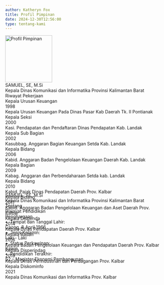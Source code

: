 ```yaml
---
author: Katheryn Fox
title: Profil Pimpinan
date: 2024-12-30T12:56:00
type: tentang-kami
---
```

<div class="max-w-4xl mx-auto bg-white rounded-lg overflow-hidden">
    <div class="flex flex-col sm:flex-row">
        <div class="sm:w-1/3 w-full p-4 flex flex-col items-center">
            <img alt="Profil Pimpinan" class="w-3/4 sm:w-full rounded-lg mb-4" height="150" src="/images/pimpinanfix.png" width="150"/>
            <!-- Nama dan jabatan untuk tampilan mobile -->
            <div class="sm:hidden mb-4 text-center">
                <div class="text-2xl font-bold text-green-600">SAMUEL, SE, M.Si</div>
                <div class="text-sm text-gray-600">Kepala Dinas Komunikasi dan Informatika Provinsi Kalimantan Barat</div>
            </div>
            <div class="flex items-center mb-2 w-full">
                <div class="text-left text-lg font-semibold text-green-600">
                    Riwayat Pekerjaan
                </div>
                <div class="border-t-4 border-green-600 flex-grow ml-2"></div>
            </div>
            <div class="bg-white p-4 rounded-lg shadow border-2 border-gray-300 space-y-4 overflow-y-scroll w-full" style="height: 300px;">
                <div class="border-b border-gray-200 pb-4 mb-4">
                    <div class="flex justify-between items-center mb-2">
                        <div class="text-base font-semibold">Kepala Urusan Keuangan</div>
                        <div class="text-sm text-white bg-customGreen rounded-full px-4 py-1 inline-block text-center font-bold">1998</div>
                    </div>
                    <div class="mt-2 text-sm text-gray-500">Kepala Urusan Keuangan Pada Dinas Pasar Kab Daerah Tk. II Pontianak</div>
                </div>
                <div class="border-b border-gray-200 pb-4 mb-4">
                    <div class="flex justify-between items-center mb-2">
                        <div class="text-base font-semibold">Kepala Seksi</div>
                        <div class="text-sm text-white bg-customGreen rounded-full px-4 py-1 inline-block text-center font-bold">2000</div>
                    </div>
                    <div class="mt-2 text-sm text-gray-500">Kasi. Pendapatan dan Pendaftaran Dinas Pendapatan Kab. Landak</div>
                </div>
                <div class="border-b border-gray-200 pb-4 mb-4">
                    <div class="flex justify-between items-center mb-2">
                        <div class="text-base font-semibold">Kepala Sub Bagian</div>
                        <div class="text-sm text-white bg-customGreen rounded-full px-4 py-1 inline-block text-center font-bold">2002</div>
                    </div>
                    <div class="mt-2 text-sm text-gray-500">Kasubbag. Anggaran Bagian Keuangan Setda Kab. Landak</div>
                </div>
                <div class="border-b border-gray-200 pb-4 mb-4">
                    <div class="flex justify-between items-center mb-2">
                        <div class="text-base font-semibold">Kepala Bidang</div>
                        <div class="text-sm text-white bg-customGreen rounded-full px-4 py-1 inline-block text-center font-bold">2006</div>
                    </div>
                    <div class="mt-2 text-sm text-gray-500">Kabid. Anggaran Badan Pengelolaan Keuangan Daerah Kab. Landak</div>
                </div>
                <div class="border-b border-gray-200 pb-4 mb-4">
                    <div class="flex justify-between items-center mb-2">
                        <div class="text-base font-semibold">Kepala Bagian</div>
                        <div class="text-sm text-white bg-customGreen rounded-full px-4 py-1 inline-block text-center font-bold">2009</div>
                    </div>
                    <div class="mt-2 text-sm text-gray-500">Kabag. Anggaran dan Perbendaharaan Setda kab. Landak</div>
                </div>
                <div class="border-b border-gray-200 pb-4 mb-4">
                    <div class="flex justify-between items-center mb-2">
                        <div class="text-base font-semibold">Kepala Bidang</div>
                        <div class="text-sm text-white bg-customGreen rounded-full px-4 py-1 inline-block text-center font-bold">2010</div>
                    </div>
                    <div class="mt-2 text-sm text-gray-500">Kabid. Pajak Dinas Pendapatan Daerah Prov. Kalbar</div>
                </div>
                <div class="border-b border-gray-200 pb-4 mb-4">
                    <div class="flex justify-between items-center mb-2">
                        <div class="text-base font-semibold">Kepala Bidang</div>
                        <div class="text-sm text-white bg-customGreen rounded-full px-4 py-1 inline-block text-center font-bold">2011</div>
                    </div>
                    <div class="mt-2 text-sm text-gray-500">Kabid. Anggaran Badan Pengelolaan Keuangan dan Aset Daerah Prov. Kalbar</div>
                </div>
                <div class="border-b border-gray-200 pb-4 mb-4">
                    <div class="flex justify-between items-center mb-2">
                        <div class="text-base font-semibold">Kepala Dispenda</div>
                        <div class="text-sm text-white bg-customGreen rounded-full px-4 py-1 inline-block text-center font-bold">2014</div>
                    </div>
                    <div class="mt-2 text-sm text-gray-500">Kepala Dinas Pendapatan Daerah Prov. Kalbar</div>
                </div>
                <div class="border-b border-gray-200 pb-4 mb-4">
                    <div class="flex justify-between items-center mb-2">
                        <div class="text-base font-semibold">Kepala Badan</div>
                        <div class="text-sm text-white bg-customGreen rounded-full px-4 py-1 inline-block text-center font-bold">2016</div>
                    </div>
                    <div class="mt-2 text-sm text-gray-500">Kepala Badan Pengelolaan Keuangan dan Pendapatan Daerah Prov. Kalbar</div>
                </div>
                <div class="pb-4 mb-4">
                    <div class="flex justify-between items-center mb-2">
                        <div class="text-base font-semibold">Kepala Disperindag</div>
                        <div class="text-sm text-white bg-customGreen rounded-full px-4 py-1 inline-block text-center font-bold">2019</div>
                    </div>
                    <div class="mt-2 text-sm text-gray-500">Kepala Dinas Perindustrian dan Perdagangan Prov. Kalbar</div>
                </div>
                <div>
                    <div class="flex justify-between items-center mb-2">
                        <div class="text-base font-semibold">Kepala Diskominfo</div>
                        <div class="text-sm text-white bg-customGreen rounded-full px-4 py-1 inline-block text-center font-bold">2021</div>
                    </div>
                    <div class="mt-2 text-sm text-gray-500">Kepala Dinas Komunikasi dan Informatika Prov. Kalbar</div>
                </div>
            </div>
        </div>
        <div class="sm:w-2/3 w-full p-6">
            <!-- Nama dan jabatan untuk tampilan desktop -->
            <div class="hidden sm:block">
                <div class="text-2xl font-bold text-green-600">SAMUEL, SE, M.Si</div>
                <div class="text-sm text-gray-600 mb-4">Kepala Dinas Komunikasi dan Informatika Provinsi Kalimantan Barat</div>
            </div>
            <div class="flex flex-row items-center justify-center space-x-3 mb-4 pt-24">
                <div class="flex items-center text-gray-400 cursor-pointer text-center" onclick="toggleVisibility('tentang');">
                    <i class="fas fa-info-circle mr-2 sm:inline-block hidden" id="icon-tentang"></i>
                    <span class="font-semibold" id="text-tentang">Tentang</span>
                </div>
                <div class="flex items-center text-gray-400 cursor-pointer text-center" onclick="toggleVisibility('pendidikan');">
                    <i class="fas fa-graduation-cap mr-2 sm:inline-block hidden" id="icon-pendidikan"></i>
                    <span class="font-semibold" id="text-pendidikan">Riwayat Pendidikan</span>
                </div>
                <div class="flex items-center text-gray-400 cursor-pointer text-center" onclick="toggleVisibility('penghargaan');">
                    <i class="fas fa-trophy mr-2 sm:inline-block hidden" id="icon-penghargaan"></i>
                    <span class="font-semibold" id="text-penghargaan">Penghargaan</span>
                </div>
            </div>
            <div class="border-t-2 border-green-600 mb-4"></div>
            <div id="tentang" class="bg-white p-6 rounded-lg shadow border-2 border-gray-300 h-auto     ">
                <div class="space-y-4">
                    <div>
                        <span class="font-semibold">&#8226;&nbsp; Tempat dan Tanggal Lahir:</span>
                        <div class="ml-4">Caong, 8 April 1966</div>
                    </div>
                    <div>
                        <span class="font-semibold">&#8226;&nbsp; Jenis Kelamin:</span>
                        <div class="ml-4"><i class="fas fa-mars"></i> Laki - Laki</div>
                    </div>
                    <div>
                        <span class="font-semibold">&#8226;&nbsp; Status Perkawinan:</span>
                        <div class="ml-4">Kawin</div>
                    </div>
                    <div>
                        <span class="font-semibold">&#8226;&nbsp; Pendidikan Terakhir:</span>
                        <div class="ml-4">S2 – Magister Ekonomi Pembangunan</div>
                    </div>
                </div>
            </div>
            <div id="pendidikan" class="bg-white p-6 rounded-lg shadow border-2 border-gray-300 h-auto" style="display: none;">
                <div class="space-y-4">
                    <div>
                        <span class="font-semibold">&#8226;&nbsp; Sekolah Dasar:</span>
                        <div class="flex justify-between items-center ml-4 mt-2 mb-2">
                            <div class="text-white bg-customGreen rounded-full px-4 py-1 inline-block text-center" style="width: 50px; height: 30px; display: flex; align-items: center; justify-content: center;">1979</div>
                            <span class="flex-1 text-left ml-4">SD Subsidi Sibale Kab. Sambas</span>
                        </div>
                    </div>
                    <div>
                        <span class="font-semibold">&#8226;&nbsp; Sekolah Menengah Pertama:</span>
                        <div class="flex justify-between items-center ml-4 mt-2 mb-2">
                            <div class="text-white bg-customGreen rounded-full px-4 py-1 inline-block text-center" style="width: 50px; height: 30px; display: flex; align-items: center; justify-content: center;">1982</div>
                            <span class="flex-1 text-left ml-4">SMP Subsidi Nyarumkop</span>
                        </div>
                    </div>
                    <div>
                        <span class="font-semibold">&#8226;&nbsp; Sekolah Menengah Atas:</span>
                        <div class="flex justify-between items-center ml-4 mt-2 mb-2">
                            <div class="text-white bg-customGreen rounded-full px-4 py-1 inline-block text-center" style="width: 50px; height: 30px; display: flex; align-items: center; justify-content: center;">1985</div>
                            <span class="flex-1 text-left ml-4">SMA St. Ignatius Singkawang</span>
                        </div>
                    </div>
                    <div>
                        <span class="font-semibold">&#8226;&nbsp; Perkuliahan:</span>
                        <div class="flex justify-between items-center ml-4 mt-2 mb-2">
                            <div class="text-white bg-customGreen rounded-full px-4 py-1 inline-block text-center" style="width: 50px; height: 30px; display: flex; align-items: center; justify-content: center;">1991</div>
                            <span class="flex-1 text-left ml-4">Universitas Tanjungpura - Fakultas Ekonomi</span>
                        </div>
                        <div class="flex justify-between items-center ml-4 mt-2 mb-2">
                            <div class="text-white bg-customGreen rounded-full px-4 py-1 inline-block text-center" style="width: 50px; height: 30px; display: flex; align-items: center; justify-content: center;">1992</div>
                            <span class="flex-1 text-left ml-4">UGM Yogyakarta - Magister Ekonomi Pembangunan</span>
                        </div>
                    </div>
                </div>
            </div>
            <div id="penghargaan" class="bg-white p-6 rounded-lg shadow border-2 border-gray-300 h-auto" style="display: none;">
                <div class="space-y-4">
                    <div>
                        <div class="flex items-start mb-4">
                            <span class="font-semibold mr-2">&#8226;</span>
                            <div class="flex-1">
                                <div class="flex justify-between items-center">
                                    <span>Anugrah Parahita Ekapraya Kategori Madya Dari Menteri Pemberdayaan Perempuan Dan Perlindungan Anak</span>
                                    <span class="text-white bg-customGreen rounded-full px-4 py-1 inline-block text-center ml-2" style="width: 50px; height: 30px; display: flex; align-items: center; justify-content: center;">2011</span>
                                </div>
                            </div>
                        </div>
                        <div class="flex items-start">
                            <span class="font-semibold mr-2">&#8226;</span>
                            <div class="flex-1">
                                <div class="flex justify-between items-center">
                                    <span>Penganugerahan Lencana KORPRI EMAS Kep. Gubernur Kalbar No. 872/KORPRI/2015</span>
                                    <span class="text-white bg-customGreen rounded-full px-4 py-1 inline-block text-center ml-2" style="width: 50px; height: 30px; display: flex; align-items: center; justify-content: center;">2015</span>
                                </div>
                            </div>
                        </div>
                    </div>
                </div>
            </div>
        </div>
    </div>
</div>
<script>
document.addEventListener('DOMContentLoaded', function() {
    toggleVisibility('tentang');
});
function toggleVisibility(section) {
    const sections = ['tentang', 'pendidikan', 'penghargaan'];
    sections.forEach(sec => {
        document.getElementById(sec).style.display = sec === section ? 'block' : 'none';
        const iconElement = document.getElementById('icon-' + sec);
        const textElement = document.getElementById('text-' + sec);
        if (sec === section) {
            iconElement.style.color = '#03a055';
            textElement.style.color = '#03a055';
        } else {
            iconElement.style.color = 'gray';
            textElement.style.color = 'gray';
        }
        [iconElement, textElement].forEach(element => {
            element.addEventListener('mouseover', function() {
                iconElement.style.color = 'rgba(3, 160, 85, 0.5)';
                textElement.style.color = 'rgba(3, 160, 85, 0.5)';
            });
            element.addEventListener('mouseout', function() {
                iconElement.style.color = sec === section ? '#03a055' : 'gray';
                textElement.style.color = sec === section ? '#03a055' : 'gray';
            });
        });
    });
}
</script>

